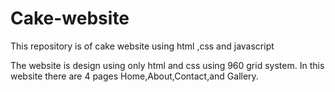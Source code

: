 # Cake-website
This repository is of cake website using html ,css and javascript

The website is design using only html and css using 960 grid system.
In this website there are 4 pages Home,About,Contact,and Gallery.
